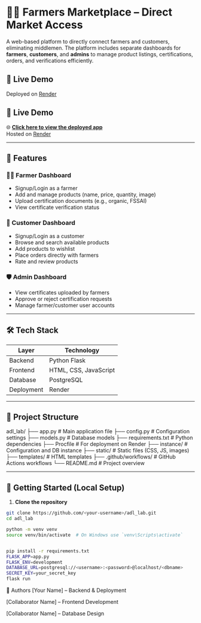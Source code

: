 # 🧑‍🌾 Farmers Marketplace – Direct Market Access

A web-based platform to directly connect farmers and customers, eliminating middlemen. The platform includes separate dashboards for **farmers**, **customers**, and **admins** to manage product listings, certifications, orders, and verifications efficiently.

## 🔗 Live Demo

Deployed on [Render](https://render.com)


## 🔗 Live Demo

🌐 **[Click here to view the deployed app](https://adl-lab-1.onrender.com/)**  
Hosted on [Render](https://render.com)


---

## 📌 Features

### 👨‍🌾 Farmer Dashboard
- Signup/Login as a farmer
- Add and manage products (name, price, quantity, image)
- Upload certification documents (e.g., organic, FSSAI)
- View certificate verification status

### 🛒 Customer Dashboard
- Signup/Login as a customer
- Browse and search available products
- Add products to wishlist
- Place orders directly with farmers
- Rate and review products

### 🛡️ Admin Dashboard
- View certificates uploaded by farmers
- Approve or reject certification requests
- Manage farmer/customer user accounts

---

## 🛠️ Tech Stack

| Layer       | Technology                  |
|-------------|-----------------------------|
| Backend     | Python Flask                |
| Frontend    | HTML, CSS, JavaScript       |
| Database    | PostgreSQL                  |
| Deployment  | Render                      |

---

## 📁 Project Structure

adl_lab/
├── app.py # Main application file
├── config.py # Configuration settings
├── models.py # Database models
├── requirements.txt # Python dependencies
├── Procfile # For deployment on Render
├── instance/ # Configuration and DB instance
├── static/ # Static files (CSS, JS, images)
├── templates/ # HTML templates
├── .github/workflows/ # GitHub Actions workflows
└── README.md # Project overview



---

## 🚀 Getting Started (Local Setup)

1. **Clone the repository**

```bash
git clone https://github.com/<your-username>/adl_lab.git
cd adl_lab

python -m venv venv
source venv/bin/activate  # On Windows use `venv\Scripts\activate`


pip install -r requirements.txt
FLASK_APP=app.py
FLASK_ENV=development
DATABASE_URL=postgresql://<username>:<password>@localhost/<dbname>
SECRET_KEY=your_secret_key
flask run

```

👥 Authors
[Your Name] – Backend & Deployment

[Collaborator Name] – Frontend Development

[Collaborator Name] – Database Design




